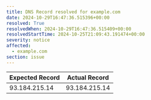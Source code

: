 ```yaml
---
title: DNS Record resolved for example.com
date: 2024-10-29T16:47:36.515396+00:00
resolved: True
resolvedWhen: 2024-10-29T16:47:36.515409+00:00
resolvedStartTime: 2024-10-25T21:09:43.191474+00:00
severity: notice
affected:
  - example.com
section: issue
---
```


| Expected Record  | Actual Record  |
|------------------|----------------|
| 93.184.215.14 | 93.184.215.14 |
